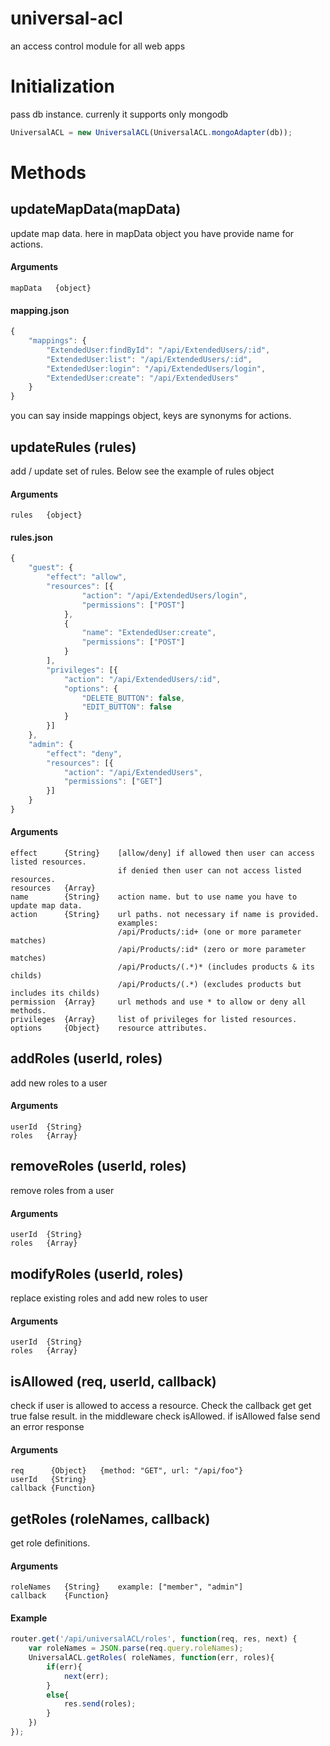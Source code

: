 # universal-acl
an access control module for all web apps

# Initialization
pass db instance. currenly it supports only mongodb
```javascript
UniversalACL = new UniversalACL(UniversalACL.mongoAdapter(db));
```

# Methods
## updateMapData(mapData)
update map data. here in mapData object you have provide name for actions.
#### Arguments
```
mapData   {object}
```
#### mapping.json
```javascript
{
    "mappings": {
        "ExtendedUser:findById": "/api/ExtendedUsers/:id",
        "ExtendedUser:list": "/api/ExtendedUsers/:id",
        "ExtendedUser:login": "/api/ExtendedUsers/login",
        "ExtendedUser:create": "/api/ExtendedUsers"
    }
}
```
you can say inside mappings object, keys are synonyms for actions.

## updateRules (rules)
add / update set of rules. Below see the example of rules object 
#### Arguments
```
rules   {object}
```
#### rules.json
```javascript
{
    "guest": {
        "effect": "allow",
        "resources": [{
                "action": "/api/ExtendedUsers/login",
                "permissions": ["POST"]
            },
            {
                "name": "ExtendedUser:create",
                "permissions": ["POST"]
            }
        ],
        "privileges": [{
            "action": "/api/ExtendedUsers/:id",
            "options": {
                "DELETE_BUTTON": false,
                "EDIT_BUTTON": false
            }
        }]
    },
    "admin": {
        "effect": "deny",
        "resources": [{
            "action": "/api/ExtendedUsers",
            "permissions": ["GET"]
        }]
    }
}
```
#### Arguments
```
effect      {String}    [allow/deny] if allowed then user can access listed resources.
                        if denied then user can not access listed resources.
resources   {Array}
name        {String}    action name. but to use name you have to update map data.
action      {String}    url paths. not necessary if name is provided.
                        examples: 
                        /api/Products/:id+ (one or more parameter matches)
                        /api/Products/:id* (zero or more parameter matches)
                        /api/Products/(.*)* (includes products & its childs)
                        /api/Products/(.*) (excludes products but includes its childs)
permission  {Array}     url methods and use * to allow or deny all methods.
privileges  {Array}     list of privileges for listed resources.  
options     {Object}    resource attributes.
```

## addRoles (userId, roles) 
add new roles to a user
#### Arguments
```
userId  {String}
roles   {Array}
```

## removeRoles (userId, roles)
remove roles from a user
#### Arguments
```
userId  {String}
roles   {Array}
```

## modifyRoles (userId, roles)
replace existing roles and add new roles to user
#### Arguments
```
userId  {String}
roles   {Array}
```

## isAllowed (req, userId, callback)
check if user is allowed to access a resource. Check the callback get get true false result. in the middleware check isAllowed. if isAllowed false send an error response
#### Arguments
```
req      {Object}   {method: "GET", url: "/api/foo"}
userId   {String}
callback {Function}
```

## getRoles (roleNames, callback)
get role definitions.
#### Arguments
```
roleNames   {String}    example: ["member", "admin"]
callback    {Function}
```
#### Example
```javascript
router.get('/api/universalACL/roles', function(req, res, next) {
    var roleNames = JSON.parse(req.query.roleNames);
    UniversalACL.getRoles( roleNames, function(err, roles){
        if(err){
            next(err);
        }
        else{
            res.send(roles);
        }
    })
});
```
